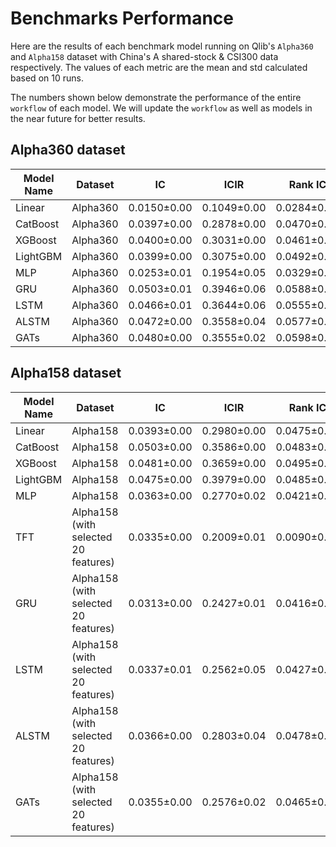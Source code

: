 # Benchmarks Performance

Here are the results of each benchmark model running on Qlib's `Alpha360` and `Alpha158` dataset with China's A shared-stock & CSI300 data respectively. The values of each metric are the mean and std calculated based on 10 runs.

The numbers shown below demonstrate the performance of the entire `workflow` of each model. We will update the `workflow` as well as models in the near future for better results.

## Alpha360 dataset
| Model Name | Dataset | IC | ICIR | Rank IC | Rank ICIR | Annualized Return | Information Ratio | Max Drawdown |
|---|---|---|---|---|---|---|---|---|
| Linear | Alpha360 | 0.0150±0.00 | 0.1049±0.00| 0.0284±0.00 | 0.1970±0.00 | -0.0655±0.00 | -0.6985±0.00| -0.2961±0.00 |
| CatBoost | Alpha360 | 0.0397±0.00 | 0.2878±0.00| 0.0470±0.00 | 0.3703±0.00 | 0.0342±0.00 | 0.4092±0.00| -0.1057±0.00 |
| XGBoost | Alpha360 | 0.0400±0.00 | 0.3031±0.00| 0.0461±0.00 | 0.3862±0.00 | 0.0528±0.00 | 0.6307±0.00| -0.1113±0.00 |
| LightGBM | Alpha360 | 0.0399±0.00 | 0.3075±0.00| 0.0492±0.00 | 0.4019±0.00 | 0.0323±0.00 | 0.4370±0.00| -0.0917±0.00 |
| MLP | Alpha360 | 0.0253±0.01 | 0.1954±0.05| 0.0329±0.00 | 0.2687±0.04 | 0.0161±0.01 | 0.1989±0.19| -0.1275±0.03 |
| GRU | Alpha360 | 0.0503±0.01 | 0.3946±0.06| 0.0588±0.00 | 0.4737±0.05 | 0.0799±0.02 | 1.0940±0.26| -0.0810±0.03 |
| LSTM | Alpha360 | 0.0466±0.01 | 0.3644±0.06| 0.0555±0.00 | 0.4451±0.04 | 0.0783±0.05 | 1.0539±0.65| -0.0844±0.03 |
| ALSTM | Alpha360 | 0.0472±0.00 | 0.3558±0.04| 0.0577±0.00 | 0.4522±0.04 | 0.0522±0.02 | 0.7090±0.32| -0.1059±0.03 |
| GATs | Alpha360 | 0.0480±0.00 | 0.3555±0.02| 0.0598±0.00 | 0.4616±0.01 | 0.0857±0.03 | 1.1317±0.42| -0.0917±0.01 |

## Alpha158 dataset
| Model Name | Dataset | IC | ICIR | Rank IC | Rank ICIR | Annualized Return | Information Ratio | Max Drawdown |
|---|---|---|---|---|---|---|---|---|
| Linear | Alpha158 | 0.0393±0.00 | 0.2980±0.00| 0.0475±0.00 | 0.3546±0.00 | 0.0795±0.00 | 1.0712±0.00| -0.1449±0.00 |
| CatBoost | Alpha158 | 0.0503±0.00 | 0.3586±0.00| 0.0483±0.00 | 0.3667±0.00 | 0.1080±0.00 | 1.1567±0.00| -0.0787±0.00 |
| XGBoost | Alpha158 | 0.0481±0.00 | 0.3659±0.00| 0.0495±0.00 | 0.4033±0.00 | 0.1111±0.00 | 1.2915±0.00| -0.0893±0.00 |
| LightGBM | Alpha158 | 0.0475±0.00 | 0.3979±0.00| 0.0485±0.00 | 0.4123±0.00 | 0.1143±0.00 | 1.2744±0.00| -0.0800±0.00 |
| MLP | Alpha158 | 0.0363±0.00 | 0.2770±0.02| 0.0421±0.00 | 0.3167±0.01 | 0.0856±0.01 | 1.0397±0.12| -0.1134±0.01 |
| TFT | Alpha158 (with selected 20 features) | 0.0335±0.00 | 0.2009±0.01| 0.0090±0.00 | 0.0553±0.01 | 0.0605±0.01 | 0.5438±0.12| -0.1772±0.03 |
| GRU | Alpha158 (with selected 20 features) | 0.0313±0.00 | 0.2427±0.01 | 0.0416±0.00 | 0.3370±0.01 | 0.0335±0.01 | 0.4808±0.22 | -0.1112±0.03 |
| LSTM | Alpha158 (with selected 20 features) | 0.0337±0.01 | 0.2562±0.05 | 0.0427±0.01 | 0.3392±0.04 | 0.0269±0.06 | 0.3385±0.74 | -0.1285±0.04 |
| ALSTM | Alpha158 (with selected 20 features) | 0.0366±0.00 | 0.2803±0.04 | 0.0478±0.00 | 0.3770±0.02 | 0.0520±0.03 | 0.7115±0.30 | -0.0986±0.01 |
| GATs | Alpha158 (with selected 20 features) | 0.0355±0.00 | 0.2576±0.02 | 0.0465±0.00 | 0.3585±0.00 | 0.0509±0.02 | 0.7212±0.22 | -0.0821±0.01 |